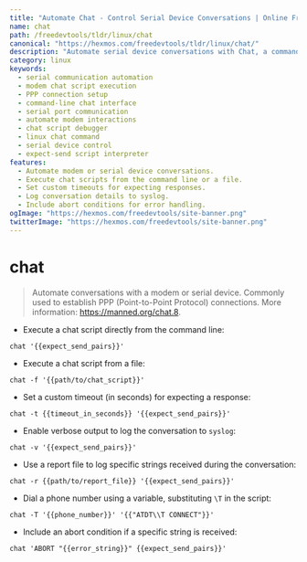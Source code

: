 ```yaml
---
title: "Automate Chat - Control Serial Device Conversations | Online Free DevTools by Hexmos"
name: chat
path: /freedevtools/tldr/linux/chat
canonical: "https://hexmos.com/freedevtools/tldr/linux/chat/"
description: "Automate serial device conversations with Chat, a command-line tool for scripting interactions. Establish PPP connections and manage modems easily. Free online tool, no registration required."
category: linux
keywords:
  - serial communication automation
  - modem chat script execution
  - PPP connection setup
  - command-line chat interface
  - serial port communication
  - automate modem interactions
  - chat script debugger
  - linux chat command
  - serial device control
  - expect-send script interpreter
features:
  - Automate modem or serial device conversations.
  - Execute chat scripts from the command line or a file.
  - Set custom timeouts for expecting responses.
  - Log conversation details to syslog.
  - Include abort conditions for error handling.
ogImage: "https://hexmos.com/freedevtools/site-banner.png"
twitterImage: "https://hexmos.com/freedevtools/site-banner.png"
---
```


# chat

> Automate conversations with a modem or serial device.
> Commonly used to establish PPP (Point-to-Point Protocol) connections.
> More information: <https://manned.org/chat.8>.

- Execute a chat script directly from the command line:

`chat '{{expect_send_pairs}}'`

- Execute a chat script from a file:

`chat -f '{{path/to/chat_script}}'`

- Set a custom timeout (in seconds) for expecting a response:

`chat -t {{timeout_in_seconds}} '{{expect_send_pairs}}'`

- Enable verbose output to log the conversation to `syslog`:

`chat -v '{{expect_send_pairs}}'`

- Use a report file to log specific strings received during the conversation:

`chat -r {{path/to/report_file}} '{{expect_send_pairs}}'`

- Dial a phone number using a variable, substituting `\T` in the script:

`chat -T '{{phone_number}}' '{{"ATDT\\T CONNECT"}}'`

- Include an abort condition if a specific string is received:

`chat 'ABORT "{{error_string}}" {{expect_send_pairs}}'`
